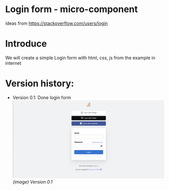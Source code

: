 # Login form - micro-component

ideas from https://stackoverflow.com/users/login

# Introduce

We will create a simple Login form with html, css, js from the example in internet

# Version history:

- Version 0.1: Done login form
  ![Version 0.1](./demo/version_0.1.png "Version 0.1 demo")
  _(image) Version 0.1_
